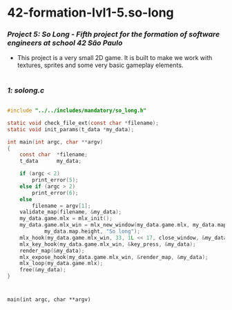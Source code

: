 <h1>42-formation-lvl1-5.so-long</h1>

### _Project 5: So Long - Fifth project for the formation of software engineers at school 42 São Paulo_

- This project is a very small 2D game. It is built to make we work with
textures, sprites and some very basic gameplay elements.

<h1></h1>

### _1: solong.c_

```c

#include "../../includes/mandatory/so_long.h"

static void	check_file_ext(const char *filename);
static void	init_params(t_data *my_data);

int	main(int argc, char **argv)
{
	const char	*filename;
	t_data		my_data;

	if (argc < 2)
		print_error(5);
	else if (argc > 2)
		print_error(6);
	else
		filename = argv[1];
	validate_map(filename, &my_data);
	my_data.game.mlx = mlx_init();
	my_data.game.mlx_win = mlx_new_window(my_data.game.mlx, my_data.map.width,
			my_data.map.height, "So long");
	mlx_hook(my_data.game.mlx_win, 33, 1L << 17, close_window, &my_data);
	mlx_key_hook(my_data.game.mlx_win, &key_press, &my_data);
	render_map(&my_data);
	mlx_expose_hook(my_data.game.mlx_win, &render_map, &my_data);
	mlx_loop(my_data.game.mlx);
	free(&my_data);
}
```
<h1></h1>

```
main(int argc, char **argv)
```
